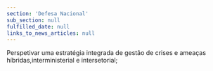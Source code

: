 ```yaml
---
section: 'Defesa Nacional'
sub_section: null
fulfilled_date: null
links_to_news_articles: null
---
```


Perspetivar uma estratégia integrada de gestão de crises e ameaças híbridas,interministerial e intersetorial;